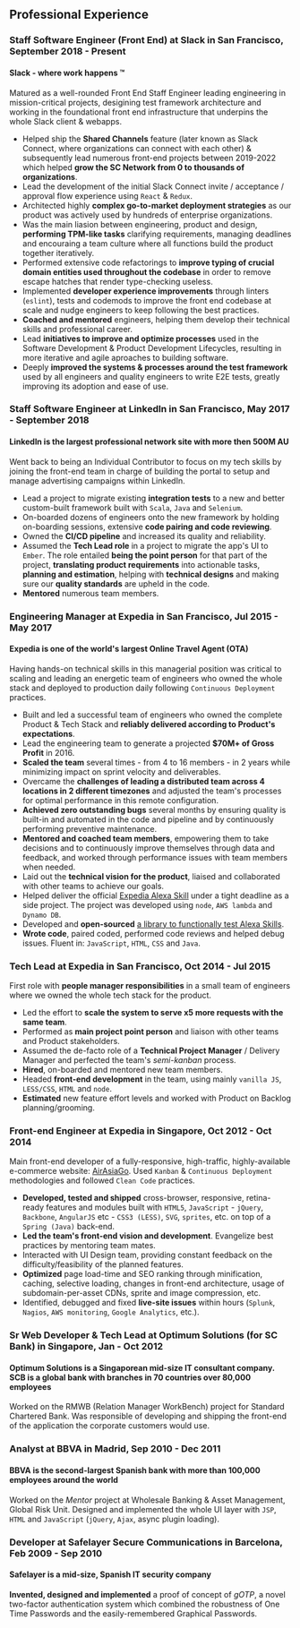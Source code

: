 ## Professional Experience

### **Staff Software Engineer (Front End)** at **Slack** in San Francisco, September 2018 - Present

#### Slack - where work happens ™

Matured as a well-rounded Front End Staff Engineer leading engineering in mission-critical projects, desigining test framework architecture and working in the foundational front end infrastructure that underpins the whole Slack client & webapps.

- Helped ship the **Shared Channels** feature (later known as Slack Connect, where organizations can connect with each other) & subsequently lead numerous front-end projects between 2019-2022 which helped **grow the SC Network from 0 to thousands of organizations**.
- Lead the development of the initial Slack Connect invite / acceptance / approval flow experience using `React` & `Redux`.
- Architected highly **complex go-to-market deployment strategies** as our product was actively used by hundreds of enterprise organizations.
- Was the main liasion between engineering, product and design, **performing TPM-like tasks** clarifying requirements, managing deadlines and encouraing a team culture where all functions build the product together iteratively.
- Performed extensive code refactorings to **improve typing of crucial domain entities used throughout the codebase** in order to remove escape hatches that render type-checking useless.
- Implemented **developer experience improvements** through linters (`eslint`), tests and codemods to improve the front end codebase at scale and nudge engineers to keep following the best practices.
- **Coached and mentored** engineers, helping them develop their technical skills and professional career.
- Lead **initiatives to improve and optimize processes** used in the Software Development & Product Development Lifecycles, resulting in more iterative and agile aproaches to building software.
- Deeply **improved the systems & processes around the test framework** used by all engineers and quality engineers to write E2E tests, greatly improving its adoption and ease of use.

### **Staff Software Engineer** at **LinkedIn** in San Francisco, May 2017 - September 2018
#### LinkedIn is the largest professional network site with more then 500M AU

Went back to being an Individual Contributor to focus on my tech skills by joining the front-end team in charge of building the portal to setup and manage advertising campaigns within LinkedIn.

- Lead a project to migrate existing **integration tests** to a new and better custom-built framework built with `Scala`, `Java` and `Selenium`.
- On-boarded dozens of engineers onto the new framework by holding on-boarding sessions, extensive **code pairing and code reviewing**.
- Owned the **CI/CD pipeline** and increased its quality and reliability.
- Assumed the **Tech Lead role** in a project to migrate the app's UI to `Ember`. The role entailed **being the point person** for that part of the project, **translating product requirements** into actionable tasks, **planning and estimation**, helping with **technical designs** and making sure our **quality standards** are upheld in the code.
- **Mentored** numerous team members.

### **Engineering Manager** at **Expedia** in San Francisco, Jul 2015 - May 2017
#### Expedia is one of the world's largest Online Travel Agent (OTA)

Having hands-on technical skills in this managerial position was critical to scaling and leading an energetic team of engineers who owned the whole stack and deployed to production daily following `Continuous Deployment` practices.

- Built and led a successful team of engineers who owned the complete Product & Tech Stack and **reliably delivered according to Product's expectations**.
- Lead the engineering team to generate a projected **$70M+ of Gross Profit** in 2016.
- **Scaled the team** several times - from 4 to 16 members - in 2 years while minimizing impact on sprint velocity and deliverables.
- Overcame the **challenges of leading a distributed team across 4 locations in 2 different timezones** and adjusted the team's processes for optimal performance in this remote configuration.
- **Achieved zero outstanding bugs** several months by ensuring quality is built-in and automated in the code and pipeline and by continuously performing preventive maintenance.
- **Mentored and coached team members**, empowering them to take decisions and to continuously improve themselves through data and feedback, and worked through performance issues with team members when needed.
- Laid out the **technical vision for the product**, liaised and collaborated with other teams to achieve our goals.
- Helped deliver the official [Expedia Alexa Skill](https://shorturl.at/arz59) under a tight deadline as a side project. The project was developed using `node`, `AWS lambda` and `Dynamo DB`.
- Developed and **open-sourced** [a library to functionally test Alexa Skills](https://github.com/ExpediaDotCom/alexa-conversation).
- **Wrote code**, paired coded, performed code reviews and helped debug issues. Fluent in: `JavaScript`, `HTML`, `CSS` and `Java`.

### **Tech Lead** at **Expedia** in San Francisco, Oct 2014 - Jul 2015

First role with **people manager responsibilities** in a small team of engineers where we owned the whole tech stack for the product.

- Led the effort to **scale the system to serve x5 more requests with the same team**.
- Performed as **main project point person** and liaison with other teams and Product stakeholders.
- Assumed the de-facto role of a **Technical Project Manager** / Delivery Manager and perfected the team's *semi-kanban* process.
- **Hired**, on-boarded and mentored new team members.
- Headed **front-end development** in the team, using mainly `vanilla JS`, `LESS/CSS`, `HTML` and `node`.
- **Estimated** new feature effort levels and worked with Product on Backlog planning/grooming.

### **Front-end Engineer** at **Expedia** in Singapore, Oct 2012 - Oct 2014

Main front-end developer of a fully-responsive, high-traffic, highly-available e-commerce website: [AirAsiaGo](https://www.airasiago.com). Used `Kanban` & `Continuous Deployment` methodologies and followed `Clean Code` practices.

- **Developed, tested and shipped** cross-browser, responsive, retina-ready features and modules built with `HTML5`, `JavaScript` - `jQuery`, `Backbone`, `AngularJS` etc - `CSS3 (LESS)`, `SVG`, `sprites`, etc. on top of a `Spring (Java)` back-end.
- **Led the team's front-end vision and development**. Evangelize best practices by mentoring team mates.
- Interacted with UI Design team, providing constant feedback on the difficulty/feasibility of the planned features.
- **Optimized** page load-time and SEO ranking through minification, caching, selective loading, changes in front-end architecture, usage of subdomain-per-asset CDNs, sprite and image compression, etc.
- Identified, debugged and fixed **live-site issues** within hours (`Splunk`, `Nagios`, `AWS monitoring`, `Google Analytics`, etc.).

### **Sr Web Developer & Tech Lead** at **Optimum Solutions (for SC Bank)** in Singapore, Jan - Oct 2012
#### Optimum Solutions is a Singaporean mid-size IT consultant company. SCB is a global bank with branches in 70 countries over 80,000 employees

Worked on the RMWB (Relation Manager WorkBench) project for Standard Chartered Bank. Was responsible of developing and shipping the front-end of the application the corporate customers would use.

### **Analyst** at **BBVA** in Madrid, Sep 2010 - Dec 2011
#### BBVA is the second-largest Spanish bank with more than 100,000 employees around the world

Worked on the *Mentor* project at Wholesale Banking & Asset Management, Global Risk Unit. Designed and implemented the whole UI layer with `JSP`, `HTML` and `JavaScript` (`jQuery`, `Ajax`, async plugin loading).

### **Developer** at **Safelayer Secure Communications** in Barcelona, Feb 2009 - Sep 2010
#### Safelayer is a mid-size, Spanish IT security company

**Invented, designed and implemented** a proof of concept of *gOTP*, a novel two-factor authentication system which combined the robustness of One Time Passwords and the easily-remembered Graphical Passwords.
